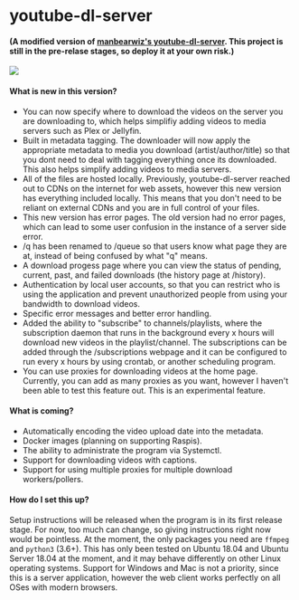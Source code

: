 # youtube-dl-server

#### (A modified version of [manbearwiz's youtube-dl-server](https://github.com/manbearwiz/youtube-dl-server). This project is still in the pre-relase stages, so deploy it at your own risk.)

![](https://i.imgur.com/qgYUeJz.png?raw=true)

#### What is new in this version?

- You can now specify where to download the videos on the server you are downloading to, which helps simplifiy adding videos to media servers such as Plex or Jellyfin.
- Built in metadata tagging. The downloader will now apply the appropriate metadata to media you download (artist/author/title) so that you dont need to deal with tagging everything once its downloaded. This also helps simplify adding videos to media servers.
- All of the files are hosted locally. Previously, youtube-dl-server reached out to CDNs on the internet for web assets, however this new version has everything included locally. This means that you don't need to be reliant on external CDNs and you are in full control of your files.
- This new version has error pages. The old version had no error pages, which can lead to some user confusion in the instance of a server side error.
- /q has been renamed to /queue so that users know what page they are at, instead of being confused by what "q" means.
- A download progess page where you can view the status of pending, current, past, and failed downloads (the history page at /history).
- Authentication by local user accounts, so that you can restrict who is using the application and prevent unauthorized people from using your bandwidth to download videos.
- Specific error messages and better error handling.
- Added the ability to "subscribe" to channels/playlists, where the subscription daemon that runs in the background every x hours will download new videos in the playlist/channel. The subscriptions can be added through the /subscriptions webpage and it can be configured to run every x hours by using crontab, or another scheduling program.
- You can use proxies for downloading videos at the home page. Currently, you can add as many proxies as you want, however I haven't been able to test this feature out. This is an experimental feature.

#### What is coming?

- Automatically encoding the video upload date into the metadata.
- Docker images (planning on supporting Raspis).
- The ability to administrate the program via Systemctl.
- Support for downloading videos with captions.
- Support for using multiple proxies for multiple download workers/pollers.

#### How do I set this up?

Setup instructions will be released when the program is in its first release stage. For now, too much can change, so giving instructions right now would be pointless. At the moment, the only packages you need are `ffmpeg` and `python3` (3.6+). This has only been tested on Ubuntu 18.04 and Ubuntu Server 18.04 at the moment, and it may behave differently on other Linux operating systems. Support for Windows and Mac is not a priority, since this is a server application, however the web client works perfectly on all OSes with modern browsers.